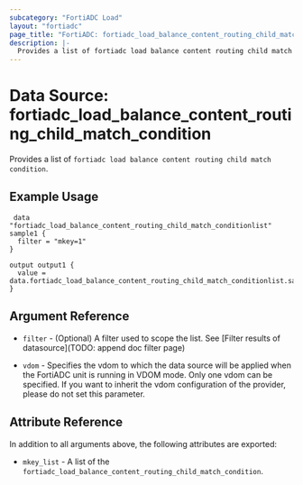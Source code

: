 ```yaml
---
subcategory: "FortiADC Load"
layout: "fortiadc"
page_title: "FortiADC: fortiadc_load_balance_content_routing_child_match_condition"
description: |-
  Provides a list of fortiadc load balance content routing child match condition
---
```


# Data Source: fortiadc_load_balance_content_routing_child_match_condition
Provides a list of `fortiadc load balance content routing child match condition`.

## Example Usage

```hcl
 data "fortiadc_load_balance_content_routing_child_match_conditionlist" sample1 {
  filter = "mkey=1"
}

output output1 {
  value = data.fortiadc_load_balance_content_routing_child_match_conditionlist.sample1.mkey_list
}
```

## Argument Reference

* `filter` - (Optional) A filter used to scope the list. See [Filter results of datasource](TODO: append doc filter page)

* `vdom` - Specifies the vdom to which the data source will be applied when the FortiADC unit is running in VDOM mode. Only one vdom can be specified. If you want to inherit the vdom configuration of the provider, please do not set this parameter.

## Attribute Reference

In addition to all arguments above, the following attributes are exported:

* `mkey_list` -  A list of the `fortiadc_load_balance_content_routing_child_match_condition`.
